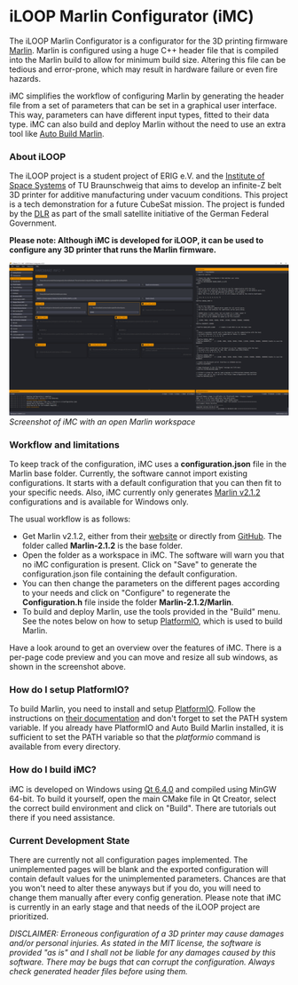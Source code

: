 # iLOOP Marlin Configurator (iMC)

The iLOOP Marlin Configurator is a configurator for the 3D printing firmware [Marlin](https://marlinfw.org/). Marlin is configured using a huge C++ header file that is compiled into the Marlin build to allow for minimum build size. Altering this file can be tedious and error-prone, which may result in hardware failure or even fire hazards.

iMC simplifies the workflow of configuring Marlin by generating the header file from a set of parameters that can be set in a graphical user interface. This way, parameters can have different input types, fitted to their data type. iMC can also build and deploy Marlin without the need to use an extra tool like [Auto Build Marlin](https://marketplace.visualstudio.com/items?itemName=MarlinFirmware.auto-build).

### About iLOOP

The iLOOP project is a student project of ERIG e.V. and the [Institute of Space Systems](http://space-systems.eu/) of TU Braunschweig that aims to develop an infinite-Z belt 3D printer for additive manufacturing under vacuum conditions. This project is a tech demonstration for a future CubeSat mission. The project is funded by the [DLR](https://www.dlr.de/) as part of the small satellite initiative of the German Federal Government.

**Please note: Although iMC is developed for iLOOP, it can be used to configure any 3D printer that runs the Marlin firmware.**

![Screenshot of the iLOOP Marlin Configurator](https://github.com/SimonBuxx/iloop-marlin-configurator/blob/7ac159795b71443f371d308e1a3bd2599266e443/resources/imc_screenshot.png)
_Screenshot of iMC with an open Marlin workspace_

### Workflow and limitations

To keep track of the configuration, iMC uses a **configuration.json** file in the Marlin base folder. Currently, the software cannot import existing configurations. It starts with a default configuration that you can then fit to your specific needs. Also, iMC currently only generates [Marlin v2.1.2](https://github.com/MarlinFirmware/Marlin/releases/tag/2.1.2) configurations and is available for Windows only.

The usual workflow is as follows:
* Get Marlin v2.1.2, either from their [website](https://marlinfw.org/meta/download/) or directly from [GitHub](https://github.com/MarlinFirmware/Marlin/releases/tag/2.1.2). The folder called **Marlin-2.1.2** is the base folder.
* Open the folder as a workspace in iMC. The software will warn you that no iMC configuration is present. Click on "Save" to generate the configuration.json file containing the default configuration.
* You can then change the parameters on the different pages according to your needs and click on "Configure" to regenerate the **Configuration.h** file inside the folder **Marlin-2.1.2/Marlin**.
* To build and deploy Marlin, use the tools provided in the "Build" menu. See the notes below on how to setup [PlatformIO](https://platformio.org/), which is used to build Marlin.

Have a look around to get an overview over the features of iMC. There is a per-page code preview and you can move and resize all sub windows, as shown in the screenshot above.

### How do I setup PlatformIO?

To build Marlin, you need to install and setup [PlatformIO](https://platformio.org/). Follow the instructions on [their documentation](https://docs.platformio.org/en/latest/core/installation/index.html) and don't forget to set the PATH system variable. If you already have PlatformIO and Auto Build Marlin installed, it is sufficient to set the PATH variable so that the _platformio_ command is available from every directory.

### How do I build iMC?

iMC is developed on Windows using [Qt 6.4.0](https://www.qt.io/) and compiled using MinGW 64-bit. To build it yourself, open the main CMake file in Qt Creator, select the correct build environment and click on "Build". There are tutorials out there if you need assistance.

### Current Development State

There are currently not all configuration pages implemented. The unimplemented pages will be blank and the exported configuration will contain default values for the unimplemented parameters. Chances are that you won't need to alter these anyways but if you do, you will need to change them manually after every config generation. Please note that iMC is currently in an early stage and that needs of the iLOOP project are prioritized.

_DISCLAIMER: Erroneous configuration of a 3D printer may cause damages and/or personal injuries. As stated in the MIT license, the software is provided "as is" and I shall not be liable for any damages caused by this software. There may be bugs that can corrupt the configuration. Always check generated header files before using them._
